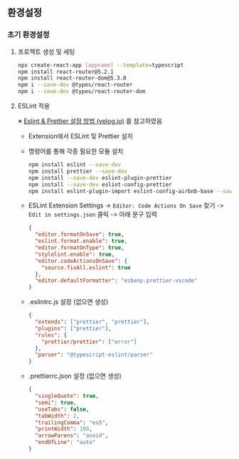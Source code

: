 ## 환경설정



### 초기 환경설정

1. 프로젝트 생성 및 세팅

   ```bash
   npx create-react-app [appname] --template=typescript
   npm install react-router@5.2.1
   npm install react-router-dom@5.3.0
   npm i --save-dev @types/react-router
   npm i --save-dev @types/react-router-dom
   ```

2. ESLint 적용

   ※ [Eslint & Prettier 설정 방법 (velog.io)](https://velog.io/@njh7799/Eslint-Prettier-설정-방법) 를 참고하였음

   - Extension에서 ESLint 및 Prettier 설치

   - 명령어를 통해 각종 필요한 모듈 설치

     ```bash
     npm install eslint --save-dev
     npm install prettier --save-dev
     npm install --save-dev eslint-plugin-prettier
     npm install --save-dev eslint-config-prettier
     npm install eslint-plugin-import eslint-config-airbnb-base --save-dev
     ```

   - ESLint Extension Settings -> `Editor: Code Actions On Save` 찾기 -> `Edit in settings.json` 클릭 -> 아래 문구 입력

     ```json
     {
       "editor.formatOnSave": true,
       "eslint.format.enable": true,
       "editor.formatOnType": true,
       "stylelint.enable": true,
       "editor.codeActionsOnSave": {
         "source.fixAll.eslint": true
       },
       "editor.defaultFormatter": "esbenp.prettier-vscode"
     }
     ```

   - .eslintrc.js 설정 (없으면 생성)

     ```json
     {
       "extends": ["prettier", "prettier"],
       "plugins": ["prettier"],
       "rules": {
         "prettier/prettier": ["error"]
       },
       "parser": "@typescript-eslint/parser"
     }
     ```

   - .prettierrc.json 설정 (없으면 생성)

     ```json
     {
       "singleQuote": true,
       "semi": true,
       "useTabs": false,
       "tabWidth": 2,
       "trailingComma": "es5",
       "printWidth": 100,
       "arrowParens": "avoid",
       "endOfLine": "auto"
     }
     ```
